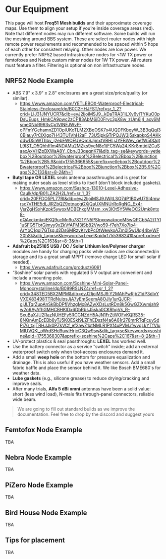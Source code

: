# Our Equipment

This page will host **Freq51 Mesh builds** and their approximate coverage maps. Use them to align your setup if you’re inside coverage areas (red). Note that different nodes may run different software. Some builds will run the meshing around BBS system. These are select router nodes with high remote power requirements and recommended to be spaced within 5 hops of each other for consistent relaying. Other nodes are low power. We currently prefer NRF52 based infrastructure nodes for <1W TX power or femtofoxes and Nebra custom miner nodes for 1W TX power. All routers must feature a filter. Filtering is optional on non infrastructure nodes. 

## NRF52 Node Example

- ABS 7.9" x 3.9" x 2.8" enclosures are a great size/price/quality (or similar).  
	- https://www.amazon.com/YETLEBOX-Waterproof-Electrical-Stainless-Enclosure/dp/B0C2HHJFST/ref=sr_1_2?crid=LIJ31JNYUCR7&dib=eyJ2IjoiMSJ9._kDaTRA31iLXv6vlTYKuO0pDsUEugs_HmkCA9pwc2zCF1I3AbM6jD0Frvc3pX8w_zUm6j4_axv6Msme0NbR993vCp1VINFJWvP-oPFmYGehamnZD1OpIUKoTLM2XBqOSK7x4UQDFKbqyW_3B3qQqI30Blauy7rClXIgo7H43TU1VhH2aF_73U5jpkGTrPQJW3j5skapkpS4AKkddwD5hWThbv_j2ebEWOEUVQmSJjmxtVBHLjJYFBWev_qefW50QqtL9IST_O5Qhhfflm4NDAMu2MZks9yeN8c1tFC5Wa24.KKr8mtidIZCuSaaxAxVHZpBXWaA8Y_CbnJ33qeqnK7I&dib_tag=se&keywords=yetlebox%2Boutdoor%2Bwaterproof%2Belectrical%2Bbox%2Bjunction%2Bbox%2B5.9&qid=1755366655&sprefix=yetlebox%2Boutdoor%2Bwaterproof%2Belectrical%2Bbox%2Bjunction%2Bbox%2B5.9%2Caps%2C133&sr=8-2&th=1
- **Butyl tape OR LEXEL** seals antenna passthroughs and is great for making outer seals as lexel sticks to itself (don’t block included gaskets).  
	- https://www.amazon.com/Sashco-13010-Lexel-Adhesive-Caulk/dp/B01LZA2H2L/ref=sr_1_3?crid=20FFDO5PL77RI&dib=eyJ2IjoiMSJ9.IWjtLSO7dP1B0wU7SI4mwrsc7vTHE5dLJlRZbQZ9qtnacgGXjQaUXMNUrRqRgNG_Ex4-VsrZgHSxhKzpk5ywoxMDBEhxgMMsm_xw3IOt5Y5WeOC2Umk8ntx8-dQAxckmkniEKQ9ucMq9u7821YN5PStpxqwakxooM5wQPCb5A2tTYI1uSFG5TbtGjmyy9xZkVfAFM3iSb82Vwo59-f7eh7Xo7lp4-ArYbC1qoI7GTsg.d2Ds6MRzvKrvbPcOtWewkoAZm0I5wUlq44byWF20hSk&dib_tag=se&keywords=Lexel&qid=1755368241&sprefix=lexel%2Caps%2C163&sr=8-3&th=1
- **Adafruit bq25185 USB / DC / Solar Lithium Ion/Polymer charger** modules are handy for charging packs while radios are disconnected/in storage and its a great small MPPT (remove charge LED for small solar if needed).
	- https://www.adafruit.com/product/6091
- “Soshine” solar panels with regulated 5 V output are convenient and include a mounting pole.  
	- https://www.amazon.com/Soshine-Mini-Solar-Panel-Monocrystalline/dp/B099RSLNZ4/ref=sr_1_2?crid=348TED5BX2MPM&dib=eyJ2IjoiMSJ9.Y2MAhPwRjb21dP3dIvYVX0X83498TTRdNulpsJjA7yEmSeemA8OJIy1urQJCR-gjJLTqrZupAnSkBbDPfjVhzgMx8AZwXDsLutRDn8k5GwGZXwmjah9w2o9AyAfhGMHCBHKlDx6DbRbsJ5ska0CKRhqVk_R-SxuBaXJU2RazNUHEFy5RCGNZdH5AJN1FrZtWOFvKQRS35-8NQnAmEcEBb8yTJ5KOESkI9LZFhEDszN4a6A61r278mrRTqFcuvSdPi76_txjTRHJJk0PZkVCf_ef2awZ1xtNMLR1PXf4uPVM.jfwvgLkYTfVluMIUVQKl_oWrdSHd9uwIHrjcC3Qw9sw&dib_tag=se&keywords=soshine&qid=1755368307&sprefix=soshine%2Caps%2C167&sr=8-2&th=1
- UV-protect plastics & seal passthroughs: **LEXEL** has worked well.  
- Use the battery connector as a service “switch” inside; add an external waterproof switch only when tool-access enclosures demand it.  
- Add a small **weep hole** on the bottom for pressure equalization and drainage. This is also useful if you have weather sensors. Add a small fabric baffle and place the sensor behind it. We like Bosch BME680's for weather data.
- **Lube gaskets** (e.g., silicone grease) to reduce drying/cracking and improve seals.  
- After many trials, **Alfa 5 dBi omni** antennas have been a solid value: short (less wind load), N-male fits through-panel connectors, reliable wide beam.

> We are going to fill out standard builds as we improve the documentation. Feel free to drop by the discord and suggest yours

## Femtofox Node Example
TBA
## Nebra Node Example
TBA
## PiZero Node Example
TBA
## Bird House Node Example
TBA
## Tips for placement
TBA
